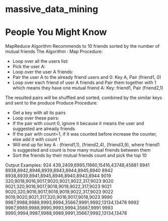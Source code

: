 # massive_data_mining
# People You Might Know

 MapReduce Algorithm Recommends to 10 friends sorted by the number of mutual friends
 The Algorithm :
 Map Procedure:
   - Loop over all the users list:
   - Pick the user A:
   - Loop over the user A friends:
   - Pair the user A to the already friend users and 0: Key A, Pair (friend1, 0)
   - Loop over each friend of user A friends and Pair them together with 1
     which means they have one mutual friend A: Key: friend1, Pair (friend2,1)

 The resulted pairs will be shuffled and sorted, combined by the similar keys and sent to the produce
 Produce Procedure:
   - Get a key with all its pairs
   - Loop over these pairs:
   - If the pair with count 0, ignore it because it means the user and suggested are already friends
   - If the pair with count=1, if it was counted before increase the counter, else add it with count 1
   - Will end up for key A : (friend1,1), (friend2,4), (friend3,9), where friend1 is suggested and
     count is how many mutual friends between them
   - Sort the friends by their mutual friends count and pick the top 10
   
 Output Examples:
    924	439,2409,6995,11860,15416,43748,45881
    8941	8938,8942,8946,8939,8943,8944,8945,8940
    8942	8938,8939,8941,8945,8946,8940,8943,8944
    9019	320,9018,9016,9017,9020,9021,9022,317,9023
    9020	9021,320,9016,9017,9018,9019,9022,317,9023
    9021	9020,320,9016,9017,9018,9019,9022,317,9023
    9022	9019,9020,9021,317,320,9016,9017,9018,9023
    9990	9987,9988,9989,9993,9994,35667,9991,9992,13134,13478
    9992	9987,9989,9988,9990,9993,9994,35667,9991
    9993	9990,9994,9987,9988,9989,9991,35667,9992,13134,13478
